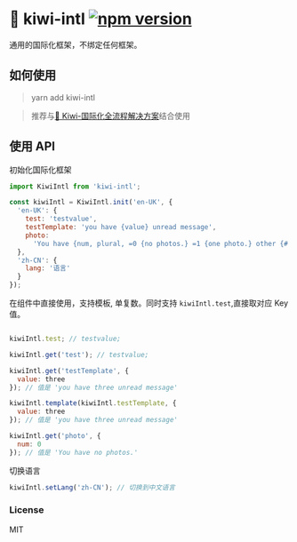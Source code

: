 # 🐤 kiwi-intl [![npm version](https://badge.fury.io/js/kiwi-intl.svg)](http://badge.fury.io/js/kiwi-intl)

通用的国际化框架，不绑定任何框架。

## 如何使用

> yarn add kiwi-intl

> 推荐与[🐤 Kiwi-国际化全流程解决方案](https://github.com/nefe/kiwi)结合使用

## 使用 API

初始化国际化框架

```javascript
import KiwiIntl from 'kiwi-intl';

const kiwiIntl = KiwiIntl.init('en-UK', {
  'en-UK': {
    test: 'testvalue',
    testTemplate: 'you have {value} unread message',
    photo:
      'You have {num, plural, =0 {no photos.} =1 {one photo.} other {# photos.}}'
  },
  'zh-CN': {
    lang: '语言'
  }
});
```

在组件中直接使用，支持模板, 单复数。同时支持 `kiwiIntl.test`,直接取对应 Key 值。

```javascript

kiwiIntl.test; // testvalue;

kiwiIntl.get('test'); // testvalue;

kiwiIntl.get('testTemplate', {
  value: three
}); // 值是 'you have three unread message'

kiwiIntl.template(kiwiIntl.testTemplate, {
  value: three
}); // 值是 'you have three unread message'

kiwiIntl.get('photo', {
  num: 0
}); // 值是 'You have no photos.'
```

切换语言

```javascript
kiwiIntl.setLang('zh-CN'); // 切换到中文语言
```

### License

MIT
